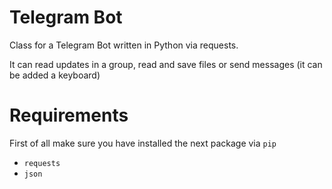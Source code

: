# Telegram Bot

Class for a Telegram Bot written in Python via requests.

It can read updates in a group, read and save files or send messages (it can be added a keyboard)

# Requirements
First of all make sure you have installed the next package via `pip`
- `requests`
- `json`